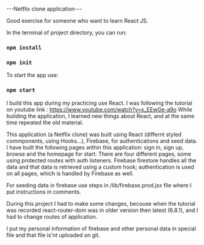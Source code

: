 ---Netflix clone application---

Good exercise for someone who want to learn React JS.

In the terminal of project directory, you can run:

### `npm install`

### `npm init`

To start the app use:

### `npm start`

I build this app during my practicing use React. I was following the tutorial on youtube link : https://www.youtube.com/watch?v=x_EEwGe-a9o
While building the application, I learned new things about React, and at the same time repeated the old material.

This application (a Netflix clone) was built using React (differnt styled commponents, using Hooks...), Firebase, for authentications and seed data. I have built the following pages within this application: sign in, sign up, browse and the homepage for start. There are four different pages, some using protected routes with auth listeners. Firebase firestore handles all the data and that data is retrieved using a custom hook; authentication is used on all pages, which is handled by Firebase as well.

For seeding data in firebase use steps in /lib/firebase.prod.jsx file where I put instructions in comments.

During this project I had to make some changes, becouse when the tutorial was recorded react-router-dom was in older version then latest (6.8.1), and I had to change routes of application.

I put my personal information of firebase and other personal data in special file and that file is'nt uploaded on git.
